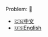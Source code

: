 Problem: :link: 
- [:cn:中文](https://leetcode-cn.com/problems/number-of-atoms)
- [:us:English](https://leetcode.com/problems/number-of-atoms)